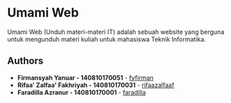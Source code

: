 # Umami Web

Umami Web (Unduh materi-materi IT) adalah sebuah website yang berguna untuk mengunduh materi kuliah untuk mahasiswa Teknik Informatika.

## Authors

* **Firmansyah Yanuar - 140810170051** -  [fyfirman](https://github.com/fyfirman)
* **Rifaa' Zalfaa' Fakhriyah - 140810170031**  - [rifaazalfaaf](https://github.com/rifaazalfaaf)
* **Faradilla Azranur - 140810170001** - [faradilla]()
